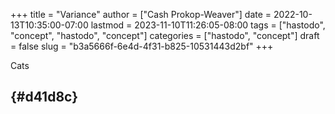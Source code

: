 +++
title = "Variance"
author = ["Cash Prokop-Weaver"]
date = 2022-10-13T10:35:00-07:00
lastmod = 2023-11-10T11:26:05-08:00
tags = ["hastodo", "concept", "hastodo", "concept"]
categories = ["hastodo", "concept"]
draft = false
slug = "b3a5666f-6e4d-4f31-b825-10531443d2bf"
+++

Cats


##  {#d41d8c}
